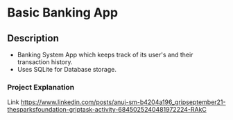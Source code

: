 # **Basic Banking App**

## Description
* Banking System App which keeps track of its user's and their transaction history.
* Uses SQLite for Database storage.

### Project Explanation 
Link https://www.linkedin.com/posts/anuj-sm-b4204a196_gripseptember21-thesparksfoundation-griptask-activity-6845025240481972224-RAkC

